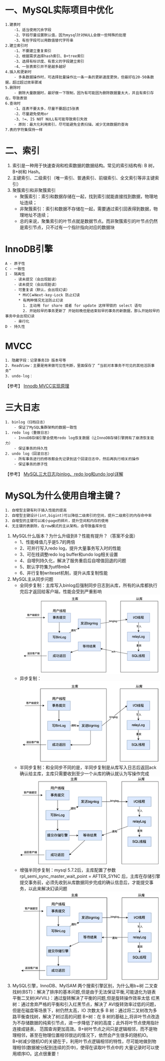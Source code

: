 # 一、MySQL实际项目中优化
    1.建表时
        -1、适当使用冗余字段
        -2、字段尽量设置默认值，因为mysql针对NULL会做一些特殊的处理
        -3、有些字段可以用数值替代字符串
    2.建立索引时
        -1、不要建立重复索引
        -2、根据需求选择hash索引、B+tree索引
        -3、选择有标识度、有意义的字段建立索引
        -4、一张表索引并不是越多越好
    4.插入和更新时
        - 多条数据操作时，可选择批量操作比一条一条的更新速度更快，但最好在20-50条数据，超过超过效率骤减
    5.删除时
        - 删除大量数据时，最好做一下限制，因为有可能因为删除数据量太大，并且有索引存在，导致表锁
    6.查询时
        -1、连表不要太多，尽量不要超过5张表
        -2、尽量避免使用or
        -3、!=、IS NOT NULL有可能导致索引失效
        - 原则：最大化利用索引，尽可能避免全表扫描，减少无效数据的查询
    7.表的字符集保持一样

# 二、索引
1. 索引是一种用于快速查询和检索数据的数据结构。常见的索引结构有: B 树， B+树和 Hash。
2. 主键索引、二级索引（唯一索引、普通索引、前缀索引、全文索引等非主键索引） 
3. 聚簇索引和非聚簇索引
    - 聚簇索引：索引和数据存储在一起，找到索引就能直接找到数据，物理地址连续；
    - 非聚簇索引：索引和数据不存储在一起，需要通过索引回表得到数据，物理地址不连续；
    - 总的来说，聚集索引的叶节点就是数据节点。而非聚簇索引的叶节点仍然是索引节点，只不过有一个指针指向对应的数据块


# InnoDB引擎
    A - 原子性
    C - 一致性
    I - 隔离性
        - 读未提交（会出现脏读）
        - 读未提交（会出现脏读）
        - 可重复读（默认，会出现幻读）
          * MVCC➕Next-key-Lock 防止幻读
          * 有两种情况无法防止幻读
            1. 主动用 for share 或者 for update 这样带锁的 select 语句
            2. 开始较早的事务更新了 开始较晚但是结束较早的事务的新数据，那么开始较早的事务中会出现幻读	
        - 串行化
    D - 持久性

# MVCC
    1. 隐藏字段：记录事务ID 版本号等
    2. ReadView：主要是用来做可见性判断，里面保存了 “当前对本事务不可见的其他活跃事务”
    3. undo-log：
【参考】
[Innodb MVCC实现原理](https://zhuanlan.zhihu.com/p/52977862)

# 三大日志
    1. binlog（归档日志）
        - 保证了MySQL集群架构的数据一致性
    1. redo log（重做日志）
        - InnoDB存储引擎会使用redo log恢复数据（让InnoDB存储引擎拥有了崩溃恢复能力）
        - 保证事务的持久性
    2. undo log（回滚日志）
        - 所有事务进行的修改都会先记录到这个回滚日志中，然后再执行相关的操作
        - 保证事务的原子性
【参考】
[MySQL三大日志(binlog、redo log和undo log)详解](https://javaguide.cn/database/mysql/mysql-logs.html#redo-log)  


# MySQL为什么使用自增主键？
    1. 自增型主键有利于插入性能的提高
    2. 自增型主键设计(int,bigint)可以降低二级索引的空间，提升二级索引的内存命中率
    3. 自增型的主键可以减小page的碎片，提升空间和内存的使用
    4. 无主键的表删除，在row模式的主从架构，会导致备库夯住

1. MySQL什么版本？为什么升级到8？性能有提升？（答案不全面）
    - 1、性能峰值几乎是5.7的两倍
    - 2、可并行写入redo log，提升大量事务写入时的性能
    - 3、可在线调整redo log buffer和undo log相关设置
    - 4、自增列持久化，解决了服务重启后自增值回退的问题
    - 5、默认字符集为utf8mb4
    - 6、并行复制writeset机制，提升从库复制性能
2. MySQL主从同步问题
    - 全同步复制：主库写入binlog后强制同步日志到从库，所有的从库都执行完后才返回给客户端，性能会受到严重影响
        ![全同步复制](images/fullSync.png)
    - 异步复制：
        ![异步复制](images/aSync.png)
    - 半同步复制：和全同步不同的是，半同步复制是从库写入日志后返回ack确认给主库，主库只需要收到至少一个从库的确认就认为写操作完成
        ![半同步复制](images/semiSync.png)
    - 增强半同步复制：mysql 5.7.2后，主库配置了参数 rpl_semi_sync_master_wait_point = AFTER_SYNC 后，主库在存储引擎提交事务前，必须先收到从库数据同步完成的确认信息后，才能提交事务，以此来解决幻读问题
        ![增强半同步复制](images/enhancedSemiSync.png) 
3. MySQL引擎，InnoDB、MyISAM 两个搜索引擎区别，为什么用b+树
     二叉查找树(BST)：解决了排序的基本问题,但是由于无法保证平衡,可能退化为链表
     平衡二叉树(AVⅥL)：通过旋转解决了平衡的问题,但是旋转操作效率太低
     红黑树：通过舍弃严格的平衡和引入红黑节点，解决了 AⅥ旋转效率过低的问题，但是在磁盘等场景下，树仍然太高，IO 次数太多
     B 树：通过将二叉树改为多路平衡查找树，解决了树过高的问题
     B+树：在 B 树的基础上,将非叶节点改造为不存储数据的纯索引节点，进一步降低了树的高度；此外将叶节点使用指针连接成链表，
            范围查询更加高效。B+树叶节点之间只是逻辑相邻，而不是物理相邻，甚至在物理位置相邻很远的情况下，依然会产生很多的随机IO。
            B+树减少随机IO的关键在于，利用叶节点逻辑相邻的特性，尽可能地做到物理相邻(数据被分配到连续的页中)，使得在读取叶节点中的
            大量记录时可以使用顺序IO。这点很重要！